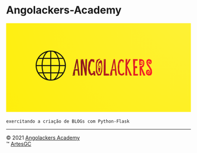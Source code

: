 # Angolackers-Academy

[![logo-angolackers](./img/05.png)](https://angolackers-academy.github.io/intro "Pressione a imagem para conhecer a Angolackers!")

    exercitando a criação de BLOGs com Python-Flask

---

&copy; 2021 [Angolackers Academy](https://angolackers-academy.github.io/intro) \
&trade; [ArtesGC](https://artesgc.home.blog)
